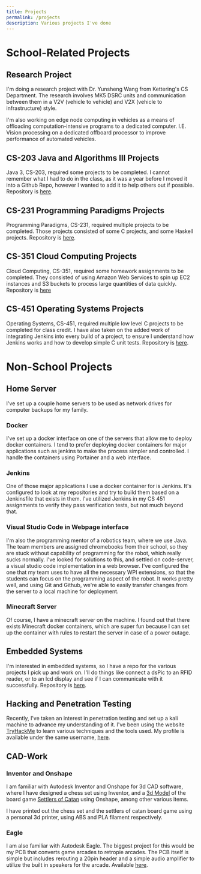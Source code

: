 ```yaml
---
title: Projects
permalink: /projects
description: Various projects I've done
---
```


# School-Related Projects

## Research Project
I'm doing a research project with Dr. Yunsheng Wang from Kettering's CS Department. The research involves MK5 DSRC units and communication between them in a V2V (vehicle to vehicle) and V2X (vehicle to infrastructure) style.

I'm also working on edge node computing in vehicles as a means of offloading computation-intensive programs to a dedicated computer. I.E. Vision processing on a dedicated offboard processor to improve performance of automated vehicles.

## CS-203 Java and Algorithms III Projects
Java 3, CS-203, required some projects to be completed.
I cannot remember what I had to do in the class, as it was a year before I moved it into a Github Repo, however I wanted to add it to help others out if possible.
Repository is [here](https://github.com/TytanRock/CS-203-Assignments).

## CS-231 Programming Paradigms Projects
Programming Paradigms, CS-231, required multiple projects to be completed.
Those projects consisted of some C projects, and some Haskell projects.
Repository is [here](https://github.com/TytanRock/CS-231-Projects).

## CS-351 Cloud Computing Projects
Cloud Computing, CS-351, required some homework assignments to be completed.
They consisted of using Amazon Web Services to spin up EC2 instances and S3 buckets to process large quantities of data quickly.
Repository is [here](https://github.com/TytanRock/CS-351-CloudComputing)

## CS-451 Operating Systems Projects
Operating Systems, CS-451, required multiple low level C projects to be completed for class credit.
I have also taken on the added work of integrating Jenkins into every build of a project, to ensure I understand how Jenkins works and how to develop simple C unit tests.
Repository is [here](https://github.com/TytanRock/CS-451).

# Non-School Projects

## Home Server
I've set up a couple home servers to be used as network drives for computer backups for my family.

### Docker
I've set up a docker interface on one of the servers that allow me to deploy docker containers. I tend to prefer deploying docker containers for major applications such as jenkins to make the process simpler and controlled. I handle the containers using Portainer and a web interface.

### Jenkins
One of those major applications I use a docker container for is Jenkins. It's configured to look at my repositories and try to build them based on a Jenkinsfile that exists in them. I've utilized Jenkins in my CS 451 assignments to verify they pass verification tests, but not much beyond that.

### Visual Studio Code in Webpage interface
I'm also the programming mentor of a robotics team, where we use Java. The team members are assigned chromebooks from their school, so they are stuck without capability of programming for the robot, which really sucks normally. I've looked for solutions to this, and settled on code-server, a visual studio code implementation in a web browser. I've configured the one that my team uses to have all the necessary WPI extensions, so that the students can focus on the programming aspect of the robot. It works pretty well, and using Git and Github, we're able to easily transfer changes from the server to a local machine for deployment.

### Minecraft Server
Of course, I have a minecraft server on the machine. I found out that there exists Minecraft docker containers, which are super fun because I can set up the container with rules to restart the server in case of a power outage. 

## Embedded Systems
I'm interested in embedded systems, so I have a repo for the various projects I pick up and work on. I'll do things like connect a dsPic to an RFID reader, or to an lcd display and see if I can communicate with it successfully.
Repository is [here](https://github.com/TytanRock/DsPIC-Projects).

## Hacking and Penetration Testing
Recently, I've taken an interest in penetration testing and set up a kali machine to advance my understanding of it. I've been using the website [TryHackMe](https://tryhackme.com/) to learn various techniques and the tools used.
My profile is available under the same username, [here](https://tryhackme.com/p/TytanRock).
<script src="https://tryhackme.com/badge/39868"></script>

## CAD-Work
### Inventor and Onshape
I am familiar with Autodesk Inventor and Onshape for 3d CAD software, where I have designed a chess set using Inventor, and a [3d Model](https://cad.onshape.com/documents/89701ed42737cd73d5f612e3/w/dba0564388030888f467bf9d/e/9a8574c201287417260c4710) of the board game [Settlers of Catan](https://www.catan.com/) using Onshape, among other various items.

I have printed out the chess set and the settlers of catan board game using a personal 3d printer, using ABS and PLA filament respectively.

### Eagle
I am also familiar with Autodesk Eagle. The biggest project for this would be my PCB that converts game arcades to retropie arcades. The PCB itself is simple but includes rerouting a 20pin header and a simple audio amplifier to utilize the built in speakers for the arcade. Available [here](https://github.com/TytanRock/Eagle-Projects).
